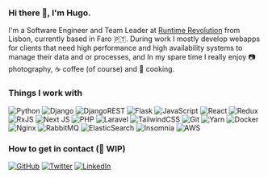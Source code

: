 ### Hi there 👋, I'm Hugo.

I'm a Software Engineer and Team Leader at [Runtime Revolution](https://www.runtime-revolution.com/) from Lisbon, currently based in Faro 🇵🇹.
During work I mostly develop webapps for clients that need high performance and high availability systems to manage their data and or processes, and In my spare time I really enjoy 📷 photography, ☕ coffee (of course) and 🍳 cooking.

### Things I work with
![Python](https://img.shields.io/badge/python-3670A0?style=flat-square&logo=python&logoColor=ffdd54)
![Django](https://img.shields.io/badge/django-%23092E20.svg?style=flat-square&logo=django&logoColor=white)
![DjangoREST](https://img.shields.io/badge/DJANGO-REST-ff1709?style=flat-square&logo=django&logoColor=white&color=ff1709&labelColor=gray)
![Flask](https://img.shields.io/badge/flask-%23000.svg?style=flat-square&logo=flask&logoColor=white)
![JavaScript](https://img.shields.io/badge/javascript-%23323330.svg?style=flat-square&logo=javascript&logoColor=%23F7DF1E)
![React](https://img.shields.io/badge/react-%2320232a.svg?style=flat-square&logo=react&logoColor=%2361DAFB)
![Redux](https://img.shields.io/badge/redux-%23593d88.svg?style=flat-square&logo=redux&logoColor=white)
![RxJS](https://img.shields.io/badge/rxjs-%23B7178C.svg?style=flat-square&logo=reactivex&logoColor=white)
![Next JS](https://img.shields.io/badge/Next-black?style=flat-square&logo=next.js&logoColor=white)
![PHP](https://img.shields.io/badge/php-%23777BB4.svg?style=flat-square&logo=php&logoColor=white)
![Laravel](https://img.shields.io/badge/laravel-%23FF2D20.svg?style=flat-square&logo=laravel&logoColor=white)
![TailwindCSS](https://img.shields.io/badge/tailwindcss-%2338B2AC.svg?style=flat-square&logo=tailwind-css&logoColor=white)
![Git](https://img.shields.io/badge/git-%23F05033.svg?style=flat-square&logo=git&logoColor=white)
![Yarn](https://img.shields.io/badge/yarn-%232C8EBB.svg?style=flat-square&logo=yarn&logoColor=white)
![Docker](https://img.shields.io/badge/docker-%230db7ed.svg?style=flat-square&logo=docker&logoColor=white)
![Nginx](https://img.shields.io/badge/nginx-%23009639.svg?style=flat-square&logo=nginx&logoColor=white)
![RabbitMQ](https://img.shields.io/badge/Rabbitmq-FF6600?style=flat-square&logo=rabbitmq&logoColor=white)
![ElasticSearch](https://img.shields.io/badge/-ElasticSearch-005571?style=flat-square&logo=elasticsearch)
![Insomnia](https://img.shields.io/badge/Insomnia-black?style=flat-square&logo=insomnia&logoColor=5849BE)
![AWS](https://img.shields.io/badge/AWS-%23FF9900.svg?style=flat-square&logo=amazon-aws&logoColor=white)

### How to get in contact (🚧 WIP)
[![GitHub](https://img.shields.io/badge/github-%23121011.svg?style=flat-square&logo=github&logoColor=white)](https://github.com/hugo-serra)
[![Twitter](https://img.shields.io/badge/hserra0-%231DA1F2.svg?style=flat-square&logo=Twitter&logoColor=white)](https://twitter.com/hserra0)
[![LinkedIn](https://img.shields.io/badge/linkedin-%230077B5.svg?style=flat-square&logo=linkedin&logoColor=white)](https://www.linkedin.com/in/hserra0/)


<!--
**hugo-serra/hugo-serra** is a ✨ _special_ ✨ repository because its `README.md` (this file) appears on your GitHub profile.

Here are some ideas to get you started:

- 🔭 I’m currently working on ...
- 🌱 I’m currently learning ...
- 👯 I’m looking to collaborate on ...
- 🤔 I’m looking for help with ...
- 💬 Ask me about ...
- 📫 How to reach me: ...
- 😄 Pronouns: ...
- ⚡ Fun fact: ...
-->
